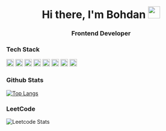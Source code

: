 <h1 align="center">Hi there, I'm Bohdan
<img src="https://github.com/blackcater/blackcater/raw/main/images/Hi.gif" height="32"/>
</h1>
<h3 align="center">Frontend Developer</h3>
<h3>Tech Stack</h3>
<p>
<img src="https://img.shields.io/badge/vuejs-%2335495e.svg?style=for-the-badge&logo=vuedotjs&logoColor=%234FC08D" height=20>
<img src="https://img.shields.io/badge/Nuxt-black?style=for-the-badge&logo=nuxt.js&logoColor=white" height=20>
<img src="https://img.shields.io/badge/javascript-%23323330.svg?style=for-the-badge&logo=javascript&logoColor=%23F7DF1E" height=20>
<img src="https://img.shields.io/badge/webpack-%238DD6F9.svg?style=for-the-badge&logo=webpack&logoColor=black" height=20>
<img src="https://img.shields.io/badge/html5-%23E34F26.svg?style=for-the-badge&logo=html5&logoColor=white" height=20>
<img src="https://img.shields.io/badge/tailwindcss-%2338B2AC.svg?style=for-the-badge&logo=tailwind-css&logoColor=white" height=20>
<img src="https://img.shields.io/badge/css3-%231572B6.svg?style=for-the-badge&logo=css3&logoColor=white" height=20>
<img src="https://img.shields.io/badge/git-%23F05033.svg?style=for-the-badge&logo=git&logoColor=white" height=20>
</p>

<h3>Github Stats</h3>

[![Top Langs](https://github-readme-stats.vercel.app/api/top-langs/?username=RBV1&layout=compact)](https://github.com/anuraghazra/github-readme-stats)

<h3>LeetCode</h3>

![Leetcode Stats](https://leetcode.card.workers.dev/?username=bogdanromanchuk&theme=baloo&animation=false&show_rank=false&cache=14400&height=150&width=350)
